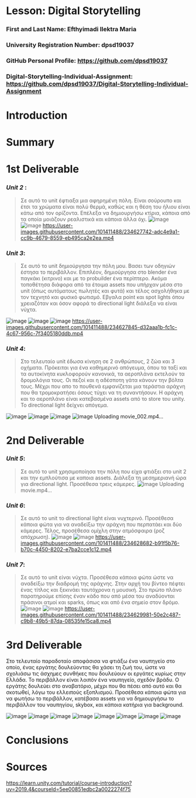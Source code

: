 # Lesson: Digital Storytelling

### First and Last Name: Efthyimadi Ilektra Maria
### University Registration Number: dpsd19037
### GitHub Personal Profile: https://github.com/dpsd19037
### Digital-Storytelling-Individual-Assignment: https://github.com/dpsd19037/Digital-Storytelling-Individual-Assignment

# Introduction



# Summary


# 1st Deliverable

### ***Unit 2*** :
>Σε αυτό το unit έφτιαξα μια αφηρημένη πόλη.
Είναι σούρουπο και έτσι τα χρώματα είναι πολύ θερμά, καθώς και η θέση του ήλιου είναι κάτω από τον ορίζοντα. 
Επέλεξα να δημιουργήσω κτίρια, κάποια από τα οποία μοιάζουν ρεαλιστικά και κάποια άλλα όχι.
![image](https://user-images.githubusercontent.com/101411488/227172376-5c5fa33f-f82d-4c55-aafa-6a8d98293dc9.png)
![image](https://user-images.githubusercontent.com/101411488/227172230-da04e530-2323-454d-8daf-5ba7f4ad5955.png)
https://user-images.githubusercontent.com/101411488/234627742-adc4e9a1-cc9b-4679-8559-eb495ca2e2ea.mp4



### ***Unit 3***:
>Σε αυτό το unit δημιούργησα την πόλη μου. 
Βασει των οδηγιών έστησα το περιβάλλον.
Επιπλέον, δημιούργησα στο blender ένα παγκάκι (κιτρινο) και με το probuilder ένα περίπτερο. 
Ακόμα τοποθέτησα διάφορα από τα έτοιμα assets που υπήρχαν μέσα στο unit (όπως αυτόματους πωλητές και φυτά) 
και τέλος ασχολήθηκα με τον τεχνητό και φυσικό φωτισμό.
Εβγαλα point και spot lights όπου χρειαζόταν και όσον αφορά το directional light διάλεξα να είναι νύχτα. 

![image](https://user-images.githubusercontent.com/101411488/227172691-d42b4232-5bb1-4ce8-86df-1f2630ec88ad.png)
![image](https://user-images.githubusercontent.com/101411488/227172796-ebedb278-0f82-41b1-9e4c-725288d34555.png)
![image](https://user-images.githubusercontent.com/101411488/227172884-d44e4dc1-f736-449a-be52-b2cd92f72ffc.png)
https://user-images.githubusercontent.com/101411488/234627845-d32aaa1b-fc1c-4c67-956c-7f3405180ddb.mp4



### ***Unit 4***:
>Στο τελευταίο unit έδωσα κίνηση σε 2 ανθρώπους, 2 ζώα και 3 οχήματα.
Πρόκειται για ένα καθημερινό απόγευμα, όπου τα ταξί και τα αυτοκίνητα κυκλοφορούν κανονικά, τα αεροπλάνα εκτελούν τα δρομολόγια τους. 
Οι πεζοί και η αδέσποτη γάτα κάνουν την βόλτα τους. 
Μέχρι που απο το πουθενά εμφανίζεται μια τεράστια αράχνη που θα τρομοκρατήσει όσους τύχει να τη συναντήσουν. 
Η αράχνη και το αεροπλάνο είναι κατεβασμένα assets από το store του unity.
Το directional light δείχνει απόγεμα. 

![image](https://user-images.githubusercontent.com/101411488/227173176-0648bd04-bc67-42e0-8ac8-c0835e0fa0af.png)
![image](https://user-images.githubusercontent.com/101411488/227173264-1b1d3661-63ed-4b14-8c6f-d334b562d719.png)
![image](https://user-images.githubusercontent.com/101411488/227173337-2a821104-8ad1-4549-8778-2feb6d615c3c.png)
![image](https://user-images.githubusercontent.com/101411488/227177109-2e1c713c-d2d4-47f3-98e5-fdad6b393e81.png)
Uploading movie_002.mp4…






# 2nd Deliverable

### ***Unit 5***:
>Σε αυτό το unit χρησιμοποίησα την πόλη που είχα φτιάξει στο unit 2 και την εμπλούτισα με καποια assets. 
Διάλεξα τη μεσημεριανή ώρα για directional light. Προσέθεσα τρεις κάμερες.
![image](https://user-images.githubusercontent.com/101411488/234626855-af5b9607-b10c-46c0-9186-b893f6dc5517.png)
Uploading movie.mp4…






### ***Unit 6***:
>Σε αυτό το unit το directional light είναι νυχτερινό.
Προσέθεσα κάποια φώτα για να αναδείξω την αράχνη που περπατάει και δύο κάμερες. 
Τέλος, προσέθεσα ομίχλη στην ατμόσφαιρα (ροζ απόχρωση).
![image](https://user-images.githubusercontent.com/101411488/234626976-a851e69e-d31a-4081-b3c4-89178d28900e.png)
![image](https://user-images.githubusercontent.com/101411488/234627045-334e03a8-66aa-420f-9d18-5957292aba91.png)
https://user-images.githubusercontent.com/101411488/234628682-b91f5b76-b70c-4450-8202-e7ba2cce1c12.mp4



### ***Unit 7***:
>Σε αυτό το unit είναι νύχτα.
Προσέθεσα κάποια φώτα ώστε να αναδείξω την διαδρομή της αράχνης. 
Στην αρχή του βίντεο πέφτει ένας τίτλος και ξεκινάει ταυτόχρονα η μουσική.
Στο πρώτο πλάνο παρατηρούμε επίσης έναν κάδο που από μέσα του αναδύονται πράσινοι ατμοί και sparks, όπως και από ένα σημείο στον δρόμο.
![image](https://user-images.githubusercontent.com/101411488/234627333-635dafca-b225-4d85-97f1-3aa20e0609dc.png)
![image](https://user-images.githubusercontent.com/101411488/234627403-a6d7ab02-a576-4f7d-bdf3-325c3848d8da.png)
https://user-images.githubusercontent.com/101411488/234629981-50e2c487-c9b8-49b5-87da-08535fe15ca8.mp4




# 3rd Deliverable 

Στο τελευταίο παραδοταίο αποφάσισα να φτιάξω ένα ναυπηγείο στο οποίο, ένας εργάτης δουλεύοντας 
θα χάσει τη ζωή του, ώστε να σχολιάσω τις άσχημες συνθήκες που δουλεύουν οι εργάτες κυρίως στην Ελλάδα. Το περιβάλλον είναι λοιπόν ένα ναυπηγείο, σχεδόν βράδυ. 
Ο εργάτης δουλεύει στο αναβατόριο, μέχρι που θα πέσει από αυτό και θα σκοτωθεί, λόγω του ελλειπούς εξοπλισμού. 
Προσέθεσα κάποια φώτα για να φωτήσω το περιβάλλον, κατέβασα assets για να δημιουργήσω το περιβάλλον του ναυπηγίου, skybox, και κάποια κατήρια για background. 

![image](https://github.com/dpsd19037/Digital-Storytelling-Individual-Assignment/assets/101411488/833b3946-5941-4091-a21c-529d454f81fc)
![image](https://github.com/dpsd19037/Digital-Storytelling-Individual-Assignment/assets/101411488/4868ea5f-ce0c-41e1-8393-6a892d380707)
![image](https://github.com/dpsd19037/Digital-Storytelling-Individual-Assignment/assets/101411488/a6bf50fb-3522-4e0b-8b24-3e600e191ee0)
![image](https://github.com/dpsd19037/Digital-Storytelling-Individual-Assignment/assets/101411488/a32ba4ad-b6a1-4c43-8b16-7dd120040219)
![image](https://github.com/dpsd19037/Digital-Storytelling-Individual-Assignment/assets/101411488/aba2d07e-2c52-4cec-a8ee-62767640dc17)
![image](https://github.com/dpsd19037/Digital-Storytelling-Individual-Assignment/assets/101411488/b95f725a-7cfc-4216-b40c-ee8b00c48e28)
![image](https://github.com/dpsd19037/Digital-Storytelling-Individual-Assignment/assets/101411488/1e044658-09ae-4514-997f-dce6fbc88e7d)
![image](https://github.com/dpsd19037/Digital-Storytelling-Individual-Assignment/assets/101411488/34b52800-e789-4242-ad8d-a5e405097f3e)



# Conclusions


# Sources
https://learn.unity.com/tutorial/course-introduction?uv=2019.4&courseId=5ee00851edbc2a0022274f75
